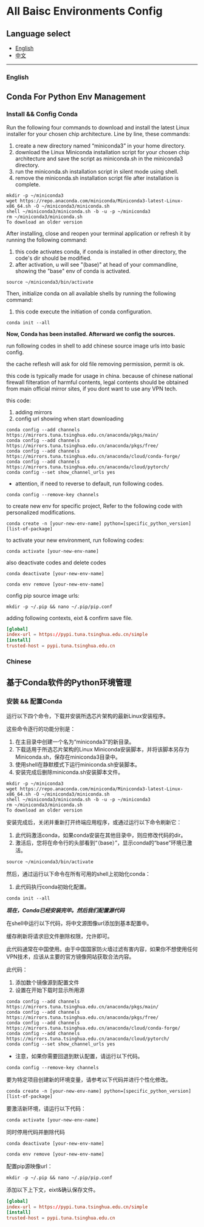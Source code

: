 # All Baisc Environments Config

## Language select

- [English](#english)
- [中文](#chinese)

---

### English

## Conda For Python Env Management

### Install && Config Conda

Run the following four commands to download and install the latest Linux installer for your chosen chip architecture. Line by line, these commands:

1. create a new directory named “miniconda3” in your home directory.
2. download the Linux Miniconda installation script for your chosen chip architecture and save the script as miniconda.sh in the miniconda3 directory.
3. run the miniconda.sh installation script in silent mode using shell.
4. remove the miniconda.sh installation script file after installation is complete.

```shell
mkdir -p ~/miniconda3
wget https://repo.anaconda.com/miniconda/Miniconda3-latest-Linux-x86_64.sh -O ~/miniconda3/miniconda.sh
shell ~/miniconda3/miniconda.sh -b -u -p ~/miniconda3
rm ~/miniconda3/miniconda.sh
To download an older version
```

After installing, close and reopen your terminal application or refresh it by running the following command:

1. this code activates conda, if conda is installed in other directory, the code's dir should be modified.
2. after activation, u will see "(base)" at head of your commandline, showing the "base" env of conda is activated.

```shell
source ~/miniconda3/bin/activate
```

Then, initialize conda on all available shells by running the following command:

1. this code execute the initiation of conda configuration.

```shell
conda init --all
```

**Now, Conda has been installed. Afterward we config the sources.**

run following codes in shell to add chinese source image urls into basic config.

the cache reflesh will ask for old file removing permission, permit is ok.

this code is typically made for usage in china. because of chinese national firewall filteration of harmful contents, legal contents should be obtained from main official mirror sites, if you dont want to use any VPN tech.

this code:

1. adding mirrors
2. config url showing when start downloading

```shell
conda config --add channels https://mirrors.tuna.tsinghua.edu.cn/anaconda/pkgs/main/
conda config --add channels https://mirrors.tuna.tsinghua.edu.cn/anaconda/pkgs/free/
conda config --add channels https://mirrors.tuna.tsinghua.edu.cn/anaconda/cloud/conda-forge/
conda config --add channels https://mirrors.tuna.tsinghua.edu.cn/anaconda/cloud/pytorch/
conda config --set show_channel_urls yes
```

- attention, if need to reverse to default, run following codes.

```shell
conda config --remove-key channels
```

to create new env for specific project, Refer to the following code with personalized modifications.

```shell
conda create -n [your-new-env-name] python=[specific_python_version] [list-of-package]
```

to activate your new environment, run following codes:

```shell
conda activate [your-new-env-name]
```

also deactivate codes and delete codes

```shell
conda deactivate [your-new-env-name]
```

```shell
conda env remove [your-new-env-name]
```

config pip source image urls:

```shell
mkdir -p ~/.pip && nano ~/.pip/pip.conf
```

adding following contexts, eixt & confirm save file.

```conf
[global]
index-url = https://pypi.tuna.tsinghua.edu.cn/simple
[install]
trusted-host = pypi.tuna.tsinghua.edu.cn
```



### Chinese

## 基于Conda软件的Python环境管理

### 安装 && 配置Conda

运行以下四个命令，下载并安装所选芯片架构的最新Linux安装程序。

这些命令逐行的功能分别是：

1. 在主目录中创建一个名为“miniconda3”的新目录。
2. 下载适用于所选芯片架构的Linux Miniconda安装脚本，并将该脚本另存为Miniconda.sh，保存在miniconda3目录中。
3. 使用shell在静默模式下运行miniconda.sh安装脚本。
4. 安装完成后删除miniconda.sh安装脚本文件。

```shell
mkdir -p ~/miniconda3
wget https://repo.anaconda.com/miniconda/Miniconda3-latest-Linux-x86_64.sh -O ~/miniconda3/miniconda.sh
shell ~/miniconda3/miniconda.sh -b -u -p ~/miniconda3
rm ~/miniconda3/miniconda.sh
To download an older version
```

安装完成后，关闭并重新打开终端应用程序，或通过运行以下命令刷新它：

1. 此代码激活conda，如果conda安装在其他目录中，则应修改代码的dir。
2. 激活后，您将在命令行的头部看到“（base）”，显示conda的“base”环境已激活。

```shell
source ~/miniconda3/bin/activate
```

然后，通过运行以下命令在所有可用的shell上初始化conda：

1. 此代码执行conda初始化配置。

```shell
conda init --all
```

***现在，Conda已经安装完毕。然后我们配置源代码***

在shell中运行以下代码，将中文源图像url添加到基本配置中。

缓存刷新将请求旧文件删除权限，允许即可。

此代码通常在中国使用。由于中国国家防火墙过滤有害内容，如果你不想使用任何VPN技术，应该从主要的官方镜像网站获取合法内容。

此代码：

1. 添加数个镜像源到配置文件
2. 设置在开始下载时显示所用源

```shell
conda config --add channels https://mirrors.tuna.tsinghua.edu.cn/anaconda/pkgs/main/
conda config --add channels https://mirrors.tuna.tsinghua.edu.cn/anaconda/pkgs/free/
conda config --add channels https://mirrors.tuna.tsinghua.edu.cn/anaconda/cloud/conda-forge/
conda config --add channels https://mirrors.tuna.tsinghua.edu.cn/anaconda/cloud/pytorch/
conda config --set show_channel_urls yes
```

- 注意，如果你需要回退到默认配置，请运行以下代码。

```shell
conda config --remove-key channels
```

要为特定项目创建新的环境变量，请参考以下代码并进行个性化修改。

```shell
conda create -n [your-new-env-name] python=[specific_python_version] [list-of-package]
```

要激活新环境，请运行以下代码：

```shell
conda activate [your-new-env-name]
```

同时停用代码并删除代码

```shell
conda deactivate [your-new-env-name]
```

```shell
conda env remove [your-new-env-name]
```

配置pip源映像url：

```shell
mkdir -p ~/.pip && nano ~/.pip/pip.conf
```

添加以下上下文，eixt&确认保存文件。

```conf
[global]
index-url = https://pypi.tuna.tsinghua.edu.cn/simple
[install]
trusted-host = pypi.tuna.tsinghua.edu.cn
```
